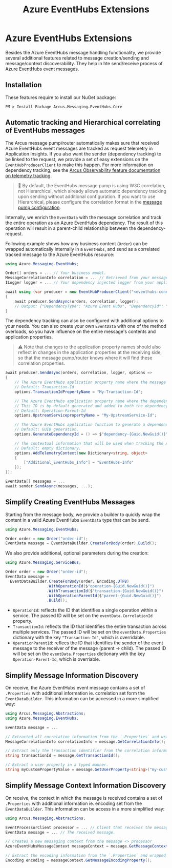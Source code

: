 ﻿---
title: "Azure EventHubs Extensions"
layout: default
---

# Azure EventHubs Extensions

Besides the Azure EventHubs message handling functionality, we provide several additional features related to message creation/sending and message/context discoverability.
They help in hte send/receive process of Azure EventHubs event messages.

## Installation

These features require to install our NuGet package:

```shell
PM > Install-Package Arcus.Messaging.EventHubs.Core
```

## Automatic tracking and Hierarchical correlating of EventHubs messages

The Arcus message pump/router automatically makes sure that received Azure EventHubs event messages are tracked as request telemetry in Application Insights. 
If you also want the sender (dependency tracking) to be linked to the request, we provide a set of easy extensions on the `EventHubProducerClient` to make this happen.
For more information on dependency tracking, see the [Arcus Observability feature documentation on telemetry tracking](https://observability.arcus-azure.net/features/writing-different-telemetry-types/).

> 🚩 By default, the EventHubs message pump is using W3C correlation, not Hierarchical, which already allows automatic dependency tracking upon sending without additional configuration. If you want to use Hierarchical, please configure the correlation format in the [message pump configuration](./02-message-handling/01-event-hubs.md).

Internally, we enrich the `EventData` with the message correlation and track the entire operation as an Azure EventHubs dependency.
The result of this operation will result in a parent-child relationship between the dependency-request.

Following example shows how any business content (`Order`) can be wrapped automatically internally in a `EventHubs`, and send as a correlated tracked message to the Azure EventHubs resource:

```csharp
using Azure.Messaging.EventHubs;

Order[] orders = ... // Your business model.
MessageCorrelationInfo correlation = ... // Retrieved from your message handler implementation.
ILogger logger = ... // Your dependency injected logger from your application.

await using (var producer = new EventHubProducerClient("<eventhubs-connectionstring>", "<eventhubs-name>")
{
    await producer.SendAsync(orders, correlation, logger);
    // Output: {"DependencyType": "Azure Event Hubs", "DependencyId": "c55c7885-30c5-4785-ad15-a96e03903bfa", "TargetName": "<eventhubs-name>", "Duration": "00:00:00.2521801", "StartTime": "03/23/2020 09:56:31 +00:00", "IsSuccessful": true, "Context": []}
}
```

The dependency tracking can also be configured with additional options to your needs. 
You can also create your own `EventData` with one of the method overloads, so you have influence on the entire message's contents and application properties.

> ⚠ Note that changes to the application property names should also reflect in changes in the application properties at the receiving side, so that the message pump/router knows where it will find these correlation properties.

```csharp
await producer.SendAsync(orders, correlation, logger, options =>
{
    // The Azure EventHubs application property name where the message correlation transaction ID will be set.
    // Default: Transaction-Id
    options.TransactionIdPropertyName = "My-Transaction-Id";

    // The Azure EventHubs application property name where the dependency ID property will be set.
    // This ID is by default generated and added to both the dependency tracking as the message.
    // Default: Operation-Parent-Id
    options.UpstreamServicepropertyName = "My-UpstreamService-Id";

    // The Azure EventHubs application function to generate a dependency ID which will be added to both the message as the dependency tracking.
    // Default: GUID generation.
    options.GenerateDependencyId = () => $"dependency-{Guid.NewGuid()}";

    // The contextual information that will be used when tracking the Azure EventHubs dependency.
    // Default: empty dictionary.
    options.AddTelemetryContext(new Dictionary<string, object>
    {
        ["Additional_EventHubs_Info"] = "EventHubs-Info"
    });
});

EventData[] messages = ...
await sender.SendAsync(messages, ...);
```

## Simplify Creating EventHubs Messages

Starting from the message body, we provide a builder to quickly wrap the content in a valid Azure EventHubs `EventData` type that can be send.

```csharp
using Azure.Messaging.EventHubs;

Order order = new Order("order-id");
EventData message = EventDataBuilder.CreateForBody(order).Build(); 
```

We also provide additional, optional parameters during the creation:

```csharp
using Azure.Messaging.ServiceBus;

Order order = new Order("order-id");
EventData message =
  EventDataBuilder.CreateForBody(order, Encoding.UTF8)
                  .WithOperationId($"operation-{Guid.NewGuid()}")
                  .WithTransactionId($"transaction-{Guid.NewGuid()}")
                  .WithOperationParentId($"parent-{Guid.NewGuid()}")
                  .Build();
```

* `OperationId`: reflects the ID that identifies a single operation within a service. The passed ID will be set on the `eventData.CorrelationId` property.
* `TransactionId`: reflects the ID that identifies the entire transaction across multiple services. The passed ID will be set on the `eventData.Properties` dictionary with the key `"Transaction-Id"`, which is overridable.
* `OperationParentId`: reflecs the ID that identifies the sender of the event message to the receiver of the message (parent -> child). The passed ID will be set on the `eventData.Properties` dictionary with the key `Operation-Parent-Id`, which is overriable.

## Simplify Message Information Discovery

On receive, the Azure EventHubs event message contains a set of `.Properties` with additional information ie. correlation set form the `EventDataBuilder`.
This information can be accessed in a more simplified way:

```csharp
using Arcus.Messaging.Abstractions;
using Azure.Messaging.EventHubs;

EventData message = ...

// Extracted all correlation information from the `.Properties` and wrapped inside a valid correlation type.
MessageCorrelationInfo correlationInfo = message.GetCorrelationInfo();

// Extract only the transaction identifier from the correlation information.
string transactionId = message.GetTransactionId();

// Extract a user property in a typed manner.
string myCustomPropertyValue = message.GetUserProperty<string>("my-custom-property-key");
```

## Simplify Message Context Information Discovery

On receive, the context in which the message is received contains a set of `.Properties` with additional information ie. encoding set from the `EventDataBuilder`.
This information can be access in a more simplified way:

```csharp
using Arcus.Messaging.Abstractions;

EventProcessorClient processor = ... // Client that receives the message.
EventData message = ... // The received message.

// Creates a new messaging context from the message <> processor
AzureEventHubsMessageContext messageContext = message.GetMessageContext(processor);

// Extract the encoding information from the `.Properties` and wrapped inside a valid `Encoding` type.
Encoding encoding = messageContext.GetMessageEncodingProperty();
```